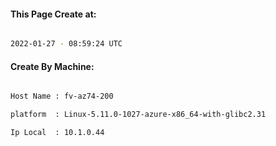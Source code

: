 
   
#### This Page Create at:

```bash

2022-01-27 - 08:59:24 UTC

```

#### Create By Machine:

```bash

Host Name : fv-az74-200

platform  : Linux-5.11.0-1027-azure-x86_64-with-glibc2.31

Ip Local  : 10.1.0.44

```

